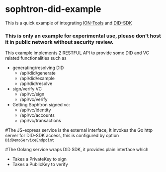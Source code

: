 # sophtron-did-example

This is a quick example of integrating [ION-Tools](https://www.npmjs.com/package/@decentralized-identity/ion-tools) and [DID-SDK](https://github.com/TBD54566975/ssi-sdk)

### This is only an example for experimental use, please don't host it in public network without security review. 

This example implements 2 RESTFUL API to provide some DID and VC related functionalities such as 
- generating/resolving DID
    * /api/did/generate
    * /api/did/example
    * /api/did/resolve
- sign/verify VC
    * /api/vc/sign
    * /api/vc/verify
- Getting Sophtron signed vc:
    * /api/vc/identity
    * /api/vc/accounts
    * /api/vc/transactions

#The JS-express service is the external interface, 
It invokes the Go http server for DID-SDK access, this is configured by option `DidDemoServiceEndpoint`

#The Golang service wraps DID SDK, 
it provides plain interface which 
- Takes a PrivateKey to sign 
- Takes a PublicKey to verify 
